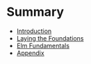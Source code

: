 # Summary

* [Introduction](README.md)
* [Laying the Foundations](chapter1.md)
* [Elm Fundamentals](chapter2.md)
* [Appendix](appendix.md)

